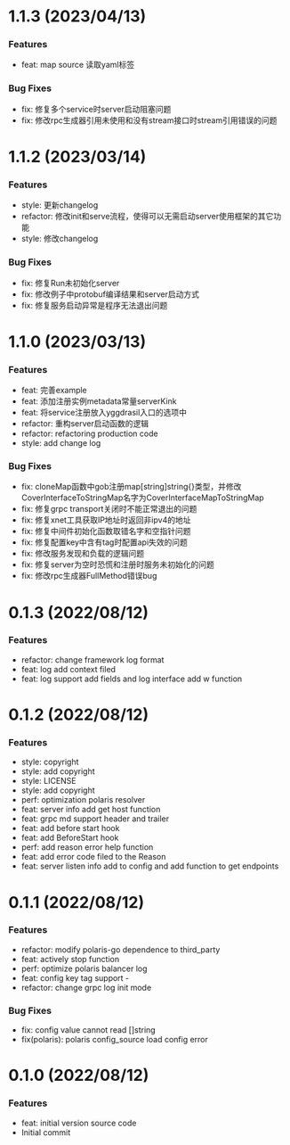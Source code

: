 # 1.1.3 (2023/04/13)

### Features

- feat: map source 读取yaml标签

### Bug Fixes

- fix: 修复多个service时server启动阻塞问题
- fix: 修改rpc生成器引用未使用和没有stream接口时stream引用错误的问题

# 1.1.2 (2023/03/14)

### Features

- style: 更新changelog
- refactor: 修改init和serve流程，使得可以无需启动server使用框架的其它功能
- style: 修改changelog

### Bug Fixes

- fix: 修复Run未初始化server
- fix: 修改例子中protobuf编译结果和server启动方式
- fix: 修复服务启动异常是程序无法退出问题

# 1.1.0 (2023/03/13)

### Features

- feat: 完善example
- feat: 添加注册实例metadata常量serverKink
- feat: 将service注册放入yggdrasil入口的选项中
- refactor: 重构server启动函数的逻辑
- refactor: refactoring production code
- style: add change log

### Bug Fixes

- fix: cloneMap函数中gob注册map[string]string{}类型，并修改CoverInterfaceToStringMap名字为CoverInterfaceMapToStringMap
- fix: 修复grpc transport关闭时不能正常退出的问题
- fix: 修复xnet工具获取IP地址时返回非ipv4的地址
- fix: 修复中间件初始化函数取错名字和空指针问题
- fix: 修复配置key中含有tag时配置api失效的问题
- fix: 修改服务发现和负载的逻辑问题
- fix: 修复server为空时恐慌和注册时服务未初始化的问题
- fix: 修改rpc生成器FullMethod错误bug

# 0.1.3 (2022/08/12)

### Features

- refactor: change framework log format
- feat: log add context filed
- feat: log support add fields and log interface add w function

# 0.1.2 (2022/08/12)

### Features

- style: copyright
- style: add copyright
- style: LICENSE
- style: add copyright
- perf: optimization polaris resolver
- feat: server info add get host function
- feat: grpc md support header and trailer
- feat: add before start hook
- feat: add BeforeStart hook
- perf: add reason error help function
- feat: add error code filed to the Reason
- feat: server listen info add to config and add function to get endpoints

# 0.1.1 (2022/08/12)

### Features

- refactor: modify polaris-go dependence to third_party
- feat: actively stop function
- perf: optimize polaris balancer log
- feat: config key tag support -
- refactor: change grpc log init mode

### Bug Fixes

- fix: config value cannot read []string
- fix(polaris): polaris config_source load config error

# 0.1.0 (2022/08/12)

### Features

- feat: initial version source code
- Initial commit

